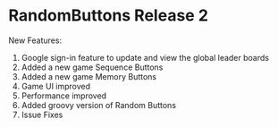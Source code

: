 # RandomButtons Release 2

New Features:

1. Google sign-in feature to update and view the global leader boards
2. Added a new game Sequence Buttons
3. Added a new game Memory Buttons
4. Game UI improved
5. Performance improved
6. Added groovy version of Random Buttons
7. Issue Fixes
